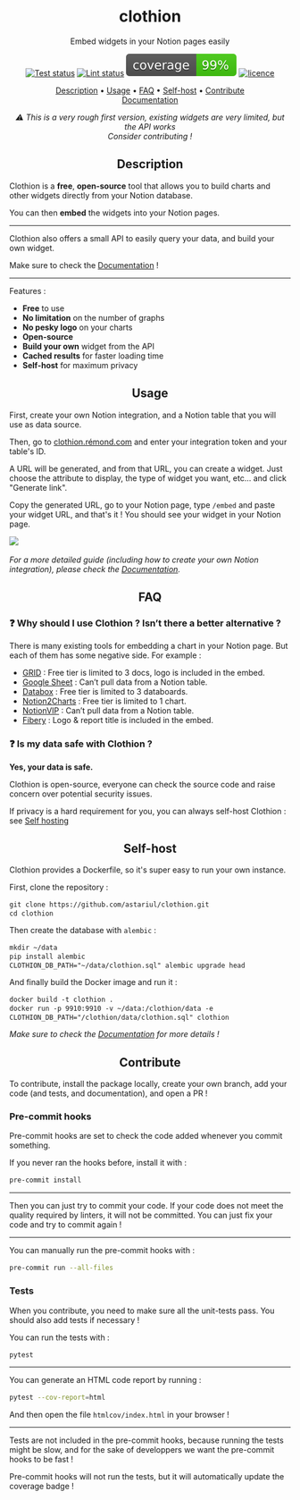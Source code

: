 <h1 align="center">clothion</h1>
<p align="center">
Embed widgets in your Notion pages easily
</p>

<p align="center">
    <a href="https://github.com/astariul/clothion/actions/workflows/pytest.yaml"><img src="https://github.com/astariul/clothion/actions/workflows/pytest.yaml/badge.svg" alt="Test status" /></a>
    <a href="https://github.com/astariul/clothion/actions/workflows/lint.yaml"><img src="https://github.com/astariul/clothion/actions/workflows/lint.yaml/badge.svg" alt="Lint status" /></a>
    <img src=".github/badges/coverage.svg" alt="Coverage status" />
    <a href="https://github.com/astariul/clothion/blob/main/LICENSE"><img src="https://img.shields.io/badge/License-MIT-yellow.svg" alt="licence" /></a>
</p>

<p align="center">
  <a href="#description">Description</a> •
  <a href="#usage">Usage</a> •
  <a href="#faq">FAQ</a> •
  <a href="#self-host">Self-host</a> •
  <a href="#contribute">Contribute</a>
  <br>
  <a href="https://clothion-docs.rémond.com/">Documentation</a>
</p>

<p align="center">
  <i>⚠️ This is a very rough first version, existing widgets are very limited, but the API works</i>
  <br>
  <i>Consider contributing !</i>
</p>

<h2 align="center">Description</h2>

Clothion is a **free**, **open-source** tool that allows you to build charts and other widgets directly from your Notion database.

You can then **embed** the widgets into your Notion pages.

---

Clothion also offers a small API to easily query your data, and build your own widget.

Make sure to check the [Documentation](https://clothion-docs.rémond.com/) !

---

Features :

- **Free** to use
- **No limitation** on the number of graphs
- **No pesky logo** on your charts
- **Open-source**
- **Build your own** widget from the API
- **Cached results** for faster loading time
- **Self-host** for maximum privacy

<h2 align="center">Usage</h2>

First, create your own Notion integration, and a Notion table that you will use as data source.

Then, go to [clothion.rémond.com](clothion.rémond.com) and enter your integration token and your table's ID.

A URL will be generated, and from that URL, you can create a widget. Just choose the attribute to display, the type of widget you want, etc... and click "Generate link".

Copy the generated URL, go to your Notion page, type `/embed` and paste your widget URL, and that's it ! You should see your widget in your Notion page.

![](https://github.com/astariul/clothion/assets/43774355/01752d43-055c-497e-b955-e4d768a729a7)

_For a more detailed guide (including how to create your own Notion integration), please check the [Documentation](https://clothion-docs.rémond.com/Usage-guide-1593be33d1494192b05b98c19c9beb24)._

<h2 align="center">FAQ</h2>

### ❓ **Why should I use Clothion ? Isn’t there a better alternative ?**

There is many existing tools for embedding a chart in your Notion page. But each of them has some negative side. For example :

- [GRID](https://grid.is/) : Free tier is limited to 3 docs, logo is included in the embed.
- [Google Sheet](https://docs.google.com/) : Can’t pull data from a Notion table.
- [Databox](https://databox.com/) : Free tier is limited to 3 databoards.
- [Notion2Charts](https://notion2charts.com/) : Free tier is limited to 1 chart.
- [NotionVIP](https://uno.notion.vip/charts/) : Can’t pull data from a Notion table.
- [Fibery](https://fibery.io/) : Logo & report title is included in the embed.

### ❓ **Is my data safe with Clothion ?**

**Yes, your data is safe.**

Clothion is open-source, everyone can check the source code and raise concern over potential security issues.

If privacy is a hard requirement for you, you can always self-host Clothion : see
[Self hosting](https://www.notion.so/Self-hosting-e1235b7903c04041819d8ab9402885bf?pvs=21)

<h2 align="center">Self-host</h2>

Clothion provides a Dockerfile, so it's super easy to run your own instance.

First, clone the repository :

```console
git clone https://github.com/astariul/clothion.git
cd clothion
```

Then create the database with `alembic` :

```console
mkdir ~/data
pip install alembic
CLOTHION_DB_PATH="~/data/clothion.sql" alembic upgrade head
```

And finally build the Docker image and run it :

```console
docker build -t clothion .
docker run -p 9910:9910 -v ~/data:/clothion/data -e CLOTHION_DB_PATH="/clothion/data/clothion.sql" clothion
```

_Make sure to check the [Documentation](https://clothion-docs.rémond.com/Self-hosting-e1235b7903c04041819d8ab9402885bf) for more details !_

<h2 align="center">Contribute</h2>

To contribute, install the package locally, create your own branch, add your code (and tests, and documentation), and open a PR !

### Pre-commit hooks

Pre-commit hooks are set to check the code added whenever you commit something.

If you never ran the hooks before, install it with :

```bash
pre-commit install
```

---

Then you can just try to commit your code. If your code does not meet the quality required by linters, it will not be committed. You can just fix your code and try to commit again !

---

You can manually run the pre-commit hooks with :

```bash
pre-commit run --all-files
```

### Tests

When you contribute, you need to make sure all the unit-tests pass. You should also add tests if necessary !

You can run the tests with :

```bash
pytest
```

---

You can generate an HTML code report by running :

```bash
pytest --cov-report=html
```

And then open the file `htmlcov/index.html` in your browser !

---

Tests are not included in the pre-commit hooks, because running the tests might be slow, and for the sake of developpers we want the pre-commit hooks to be fast !

Pre-commit hooks will not run the tests, but it will automatically update the coverage badge !
